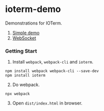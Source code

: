 # ioterm-demo
Demonstrations for IOTerm.

1. [Simple demo](./simple)
2. [WebSocket](./websocket)

### Getting Start
1. Install `webpack`, `webpack-cli` and `ioterm`.
```
npm install webpack webpack-cli --save-dev
npm install ioterm
```

2. Do webpack.
```
npx webpack
```

3. Open `dist/index.html` in browser.